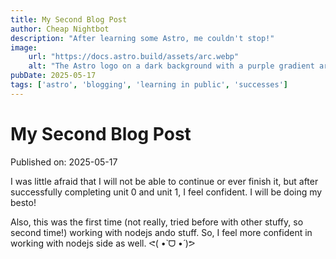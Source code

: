 ```yaml
---
title: My Second Blog Post
author: Cheap Nightbot
description: "After learning some Astro, me couldn't stop!"
image:
    url: "https://docs.astro.build/assets/arc.webp"
    alt: "The Astro logo on a dark background with a purple gradient arc."
pubDate: 2025-05-17
tags: ['astro', 'blogging', 'learning in public', 'successes']
---
```

# My Second Blog Post

Published on: 2025-05-17

I was little afraid that I will not be able to continue or ever finish it, but after successfully completing unit 0 and unit 1, I feel confident. I will be doing my besto!

Also, this was the first time (not really, tried before with other stuffy, so second time!) working with nodejs ando stuff. So, I feel more confident in working with nodejs side as well. ᕙ(  •̀ ᗜ •́  )ᕗ
